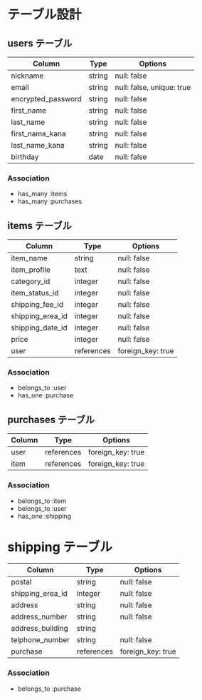 # テーブル設計

## users テーブル

| Column             | Type        | Options                   |
| ------------------ | ----------- | ------------------------- |
| nickname           | string      | null: false               |
| email              | string      | null: false, unique: true |
| encrypted_password | string      | null: false               |
| first_name         | string      | null: false               |
| last_name          | string      | null: false               |
| first_name_kana    | string      | null: false               |
| last_name_kana     | string      | null: false               |
| birthday           | date        | null: false               |

### Association

- has_many :items
- has_many :purchases

## items テーブル

| Column           | Type        | Options              |
| ---------------- | ----------- | -------------------- |
| item_name        | string      | null: false          |
| item_profile     | text        | null: false          |
| category_id      | integer     | null: false          |
| item_status_id   | integer     | null: false          |
| shipping_fee_id  | integer     | null: false          |
| shipping_erea_id | integer     | null: false          |
| shipping_date_id | integer     | null: false          |
| price            | integer     | null: false          |
| user             | references  | foreign_key: true    |

### Association

- belongs_to :user
- has_one :purchase

## purchases テーブル

| Column         | Type        | Options              |
| -------------- | ----------- | -------------------- |
| user           | references  | foreign_key: true    |
| item           | references  | foreign_key: true    |

### Association

- belongs_to :item
- belongs_to :user
- has_one :shipping

# shipping テーブル

| Column           | Type        | Options              |
| ---------------- | ----------- | -------------------- |
| postal           | string      | null: false          |
| shipping_erea_id | integer     | null: false          |
| address          | string      | null: false          |
| address_number   | string      | null: false          |
| address_building | string      |                      |
| telphone_number     | string      | null: false          |
| purchase         | references  | foreign_key: true    |

### Association

- belongs_to :purchase
